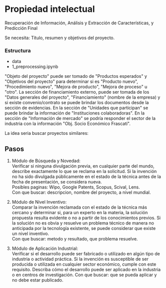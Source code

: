 # Propiedad intelectual
Recuperación de Información, Análisis y Extracción de Características, y Predicción Final

Se necesita: Título, resumen y objetivos del proyecto.

### Estructura
- data
- 1_preprocessing.ipynb


"Objeto del proyecto" puede ser tomado de "Productos esperados" y "Objetivos del proyecto" para determinar si es "Producto nuevo", "Procedimiento nuevo", "Mejora de producto", "Mejora de proceso" u "otro".
La sección de financiamiento externo, puede ser tomada de los "Datos generales del proyecto", "Financiamiento" (nombre de la empresa) y si existe convenio/contrato se puede brindar los documentos desde la sección de evidencias.
En la sección de "Unidades que participan" se puede brindar la información de "Instituciones colaboradoras".
En la sección de "Información de mercado" se podría responder el sector de la industria con la información "Obj. Socio Económico Frascati".


La idea seria buscar proyectos similares:
## Pasos
1. Módulo de Búsqueda y Novedad:  
Verificar si ninguna divulgación previa, en cualquier parte del mundo, describe exactamente lo que se reclama en la solicitud. Si la invención no ha sido divulgada públicamente en el estado de la técnica antes de la fecha de presentación, se considera nueva.  
Posibles paginas: Wipo, Google Patents, Scopus, Scival, Lens.  
Con que buscar: descripcion, nombre del proyecto, a nivel mundial.  


2. Módulo de Nivel Inventivo:  
Comparar la invención reclamada con el estado de la técnica más cercano y determinar si, para un experto en la materia, la solución propuesta resulta evidente o no a partir de los conocimientos previos. Si la solución no es obvia y resuelve un problema técnico de manera no anticipada por la tecnología existente, se puede considerar que existe un nivel inventivo.  
Con que buscar: metodo y resultado, que problema resuelve.  


3. Módulo de Aplicación Industrial:  
Verificar si el desarrollo puede ser fabricado o utilizado en algún tipo de industria o actividad práctica. Si la invención es susceptible de ser producida o utilizada en cualquier sector económico, cumple con este requisito. Describa cómo el desarrollo puede ser aplicado en la industria o en centros de investigación.
Con que buscar: que se pueda aplicar y no debe estar publicado.  

